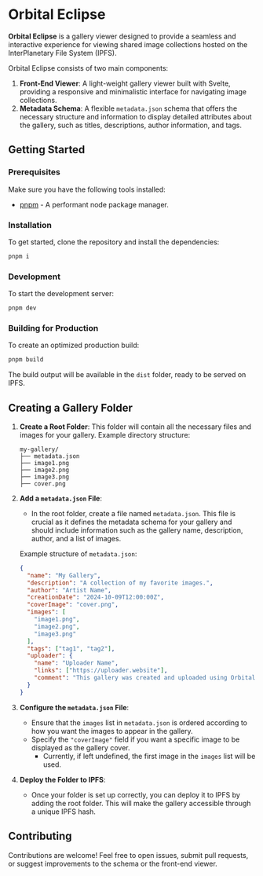 # Orbital Eclipse

**Orbital Eclipse** is a gallery viewer designed to provide a seamless and interactive experience for viewing shared image collections hosted on the InterPlanetary File System (IPFS).

Orbital Eclipse consists of two main components:

1. **Front-End Viewer**: A light-weight gallery viewer built with Svelte, providing a responsive and minimalistic interface for navigating image collections.
2. **Metadata Schema**: A flexible `metadata.json` schema that offers the necessary structure and information to display detailed attributes about the gallery, such as titles, descriptions, author information, and tags.

## Getting Started

### Prerequisites

Make sure you have the following tools installed:

- [pnpm](https://pnpm.io/installation) - A performant node package manager.

### Installation

To get started, clone the repository and install the dependencies:

```bash
pnpm i
```

### Development

To start the development server:

```bash
pnpm dev
```

### Building for Production

To create an optimized production build:

```bash
pnpm build
```

The build output will be available in the `dist` folder, ready to be served on IPFS.

## Creating a Gallery Folder

1. **Create a Root Folder**:
This folder will contain all the necessary files and images for your gallery. Example directory structure:
   ```
   my-gallery/
   ├── metadata.json
   ├── image1.png
   ├── image2.png
   ├── image3.png
   ├── cover.png
   ```

2. **Add a `metadata.json` File**:
   - In the root folder, create a file named `metadata.json`. This file is crucial as it defines the metadata schema for your gallery and should include information such as the gallery name, description, author, and a list of images.

   Example structure of `metadata.json`:

   ```json
   {
     "name": "My Gallery",
     "description": "A collection of my favorite images.",
     "author": "Artist Name",
     "creationDate": "2024-10-09T12:00:00Z",
     "coverImage": "cover.png",
     "images": [
       "image1.png",
       "image2.png",
       "image3.png"
     ],
     "tags": ["tag1", "tag2"],
     "uploader": {
       "name": "Uploader Name",
       "links": ["https://uploader.website"],
       "comment": "This gallery was created and uploaded using Orbital Eclipse."
     }
   }
   ```

3. **Configure the `metadata.json` File**:
   - Ensure that the `images` list in `metadata.json` is ordered according to how you want the images to appear in the gallery.
   - Specify the `"coverImage"` field if you want a specific image to be displayed as the gallery cover.
        - Currently, if left undefined, the first image in the `images` list will be used. 

5. **Deploy the Folder to IPFS**:
   - Once your folder is set up correctly, you can deploy it to IPFS by adding the root folder. This will make the gallery accessible through a unique IPFS hash.

## Contributing

Contributions are welcome! Feel free to open issues, submit pull requests, or suggest improvements to the schema or the front-end viewer.


